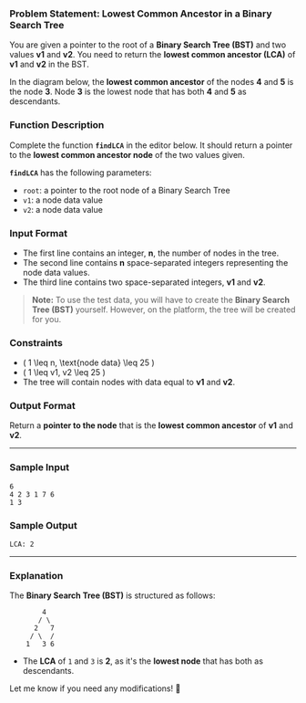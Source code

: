 ### **Problem Statement: Lowest Common Ancestor in a Binary Search Tree**  

You are given a pointer to the root of a **Binary Search Tree (BST)** and two values **v1** and **v2**. You need to return the **lowest common ancestor (LCA)** of **v1** and **v2** in the BST.  

In the diagram below, the **lowest common ancestor** of the nodes **4** and **5** is the node **3**. Node **3** is the lowest node that has both **4** and **5** as descendants.  

### **Function Description**  
Complete the function **`findLCA`** in the editor below. It should return a pointer to the **lowest common ancestor node** of the two values given.  

**`findLCA`** has the following parameters:  
- `root`: a pointer to the root node of a Binary Search Tree  
- `v1`: a node data value  
- `v2`: a node data value  

### **Input Format**  
- The first line contains an integer, **n**, the number of nodes in the tree.  
- The second line contains **n** space-separated integers representing the node data values.  
- The third line contains two space-separated integers, **v1** and **v2**.  

> **Note:** To use the test data, you will have to create the **Binary Search Tree (BST)** yourself. However, on the platform, the tree will be created for you.  

### **Constraints**  
- \( 1 \leq n, \text{node data} \leq 25 \)  
- \( 1 \leq v1, v2 \leq 25 \)  
- The tree will contain nodes with data equal to **v1** and **v2**.  

### **Output Format**  
Return a **pointer to the node** that is the **lowest common ancestor** of **v1** and **v2**.  

---

### **Sample Input**
```
6
4 2 3 1 7 6
1 3
```
### **Sample Output**
```
LCA: 2
```

---

### **Explanation**  
The **Binary Search Tree (BST)** is structured as follows:  

```
        4
       / \
      2   7
     / \  /
    1   3 6
```
- The **LCA** of `1` and `3` is **2**, as it's the **lowest node** that has both as descendants.  

Let me know if you need any modifications! 🚀
